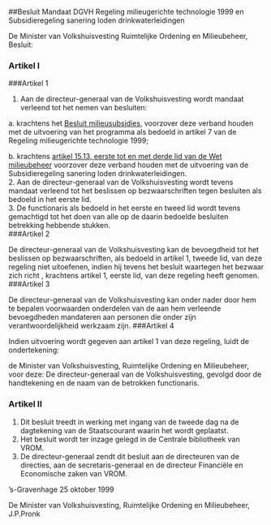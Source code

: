 <meta http-equiv='Content-Type' content='text/html; charset=utf-8' />

##Besluit Mandaat DGVH Regeling milieugerichte technologie 1999 en Subsidieregeling sanering loden drinkwaterleidingen

De Minister van Volkshuisvesting Ruimtelijke Ordening en Milieubeheer,   Besluit:    

### Artikel  I  

###Artikel 1

1.  Aan de directeur-generaal van de Volkshuisvesting wordt mandaat verleend tot het nemen van besluiten: 

a. krachtens het [Besluit milieusubsidies](../../../../../../../../../../../AMvB/besluit/milieusubsidies/BWBR0010065/README.md), voorzover deze verband houden met de uitvoering van het programma als bedoeld in artikel 7 van de Regeling milieugerichte technologie 1999;  

b. krachtens [artikel 15.13, eerste tot en met derde lid van de Wet milieubeheer](../../../../../../../../../../../wet/wet/milieubeheer/BWBR0003245/README.md) voorzover deze verband houden met de uitvoering van de Subsidieregeling sanering loden drinkwaterleidingen.     
2.  Aan de directeur-generaal van de Volkshuisvesting wordt tevens mandaat verleend tot het beslissen op bezwaarschriften tegen besluiten als bedoeld in het eerste lid.   
3.  De functionaris als bedoeld in het eerste en tweed lid wordt tevens gemachtigd tot het doen van alle op de daarin bedoelde besluiten betrekking hebbende stukken.  
###Artikel 2

De directeur-generaal van de Volkshuisvesting kan de bevoegdheid tot het beslissen op bezwaarschriften, als bedoeld in artikel 1, tweede lid, van deze regeling niet uitoefenen, indien hij tevens het besluit waartegen het bezwaar zich richt , krachtens artikel 1, eerste lid, van deze regeling heeft genomen. 
###Artikel 3

De directeur-generaal van de Volkshuisvesting kan onder nader door hem te bepalen voorwaarden onderdelen van de aan hem verleende bevoegdheden mandateren aan personen die onder zijn verantwoordelijkheid werkzaam zijn. 
###Artikel 4

Indien uitvoering wordt gegeven aan artikel 1 van deze regeling, luidt de ondertekening: 

de Minister van Volkshuisvesting, Ruimtelijke Ordening en Milieubeheer, voor deze: De directeur-generaal van de Volkshuisvesting,   gevolgd door de handtekening en de naam van de betrokken functionaris.  

### Artikel  II  

1.  Dit besluit treedt in werking met ingang van de tweede dag na de dagtekening van de Staatscourant waarin het wordt geplaatst.   
2.  Het besluit wordt ter inzage gelegd in de Centrale bibliotheek van VROM.   
3.  De directeur-generaal zendt dit besluit aan de directeuren van de directies, aan de secretaris-generaal en de directeur Financiële en Economische zaken van VROM.   

’s-Gravenhage 
25 oktober 1999    

De 
Minister van Volkshuisvesting, Ruimtelijke Ordening en Milieubeheer, 
J.P.Pronk    
